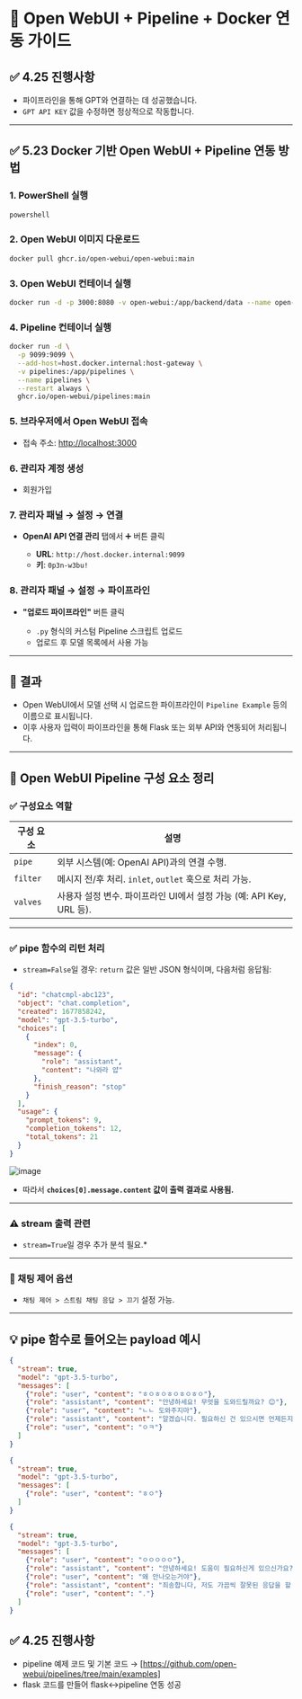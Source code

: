 # 🧠 Open WebUI + Pipeline + Docker 연동 가이드

## ✅ 4.25 진행사항

* 파이프라인을 통해 GPT와 연결하는 데 성공했습니다.
* `GPT API KEY` 값을 수정하면 정상적으로 작동합니다.

---

## ✅ 5.23 Docker 기반 Open WebUI + Pipeline 연동 방법

### 1. PowerShell 실행

```bash
powershell
```

### 2. Open WebUI 이미지 다운로드

```bash
docker pull ghcr.io/open-webui/open-webui:main
```

### 3. Open WebUI 컨테이너 실행

```bash
docker run -d -p 3000:8080 -v open-webui:/app/backend/data --name open-webui ghcr.io/open-webui/open-webui:main
```

### 4. Pipeline 컨테이너 실행

```bash
docker run -d \
  -p 9099:9099 \
  --add-host=host.docker.internal:host-gateway \
  -v pipelines:/app/pipelines \
  --name pipelines \
  --restart always \
  ghcr.io/open-webui/pipelines:main
```

### 5. 브라우저에서 Open WebUI 접속

* 접속 주소: [http://localhost:3000](http://localhost:3000)

### 6. 관리자 계정 생성

* 회원가입

### 7. 관리자 패널 → 설정 → 연결

* **OpenAI API 연결 관리** 탭에서 ➕ 버튼 클릭

  * **URL**: `http://host.docker.internal:9099`
  * **키**: `0p3n-w3bu!`

### 8. 관리자 패널 → 설정 → 파이프라인

* **"업로드 파이프라인"** 버튼 클릭

  * `.py` 형식의 커스텀 Pipeline 스크립트 업로드
  * 업로드 후 모델 목록에서 사용 가능

---

## 🔁 결과

* Open WebUI에서 모델 선택 시 업로드한 파이프라인이 `Pipeline Example` 등의 이름으로 표시됩니다.
* 이후 사용자 입력이 파이프라인을 통해 Flask 또는 외부 API와 연동되어 처리됩니다.

---

## 🔧 Open WebUI Pipeline 구성 요소 정리

### ✅ 구성요소 역할

| 구성 요소    | 설명                                               |
| -------- | ------------------------------------------------ |
| `pipe`   | 외부 시스템(예: OpenAI API)과의 연결 수행.                   |
| `filter` | 메시지 전/후 처리. `inlet`, `outlet` 훅으로 처리 가능.         |
| `valves` | 사용자 설정 변수. 파이프라인 UI에서 설정 가능 (예: API Key, URL 등). |

---

### ✅ pipe 함수의 리턴 처리

* `stream=False`일 경우:
  `return` 값은 일반 JSON 형식이며, 다음처럼 응답됨:

```json
{
  "id": "chatcmpl-abc123",
  "object": "chat.completion",
  "created": 1677858242,
  "model": "gpt-3.5-turbo",
  "choices": [
    {
      "index": 0,
      "message": {
        "role": "assistant",
        "content": "나와라 얍"
      },
      "finish_reason": "stop"
    }
  ],
  "usage": {
    "prompt_tokens": 9,
    "completion_tokens": 12,
    "total_tokens": 21
  }
}
```
![image](https://github.com/user-attachments/assets/1f0114bd-5a07-4da7-bd00-6e41a1de511c)

* 따라서 **`choices[0].message.content` 값이 출력 결과로 사용됨.**

---

### ⚠️ stream 출력 관련

* `stream=True`일 경우 추가 분석 필요.*

---

### 💬 채팅 제어 옵션

* `채팅 제어 > 스트림 채팅 응답 > 끄기` 설정 가능.

---

## 💡 pipe 함수로 들어오는 payload 예시

```json
{
  "stream": true,
  "model": "gpt-3.5-turbo",
  "messages": [
    {"role": "user", "content": "ㅎㅇㅎㅇㅎㅇㅎㅇㅎㅇ"},
    {"role": "assistant", "content": "안녕하세요! 무엇을 도와드릴까요? 😊"},
    {"role": "user", "content": "ㄴㄴ 도와주지마"},
    {"role": "assistant", "content": "알겠습니다. 필요하신 건 있으시면 언제든지 말씀해주세요! 😊"},
    {"role": "user", "content": "ㅇㅋ"}
  ]
}
```

```json
{
  "stream": true,
  "model": "gpt-3.5-turbo",
  "messages": [
    {"role": "user", "content": "ㅎㅇ"}
  ]
}
```

```json
{
  "stream": true,
  "model": "gpt-3.5-turbo",
  "messages": [
    {"role": "user", "content": "ㅇㅇㅇㅇㅇ"},
    {"role": "assistant", "content": "안녕하세요! 도움이 필요하신게 있으신가요? 부담없이 물어보세요."},
    {"role": "user", "content": "왜 안나오는거야"},
    {"role": "assistant", "content": "죄송합니다, 저도 가끔씩 잘못된 응답을 할 수 있어요. 무엇을 도와드릴까요? 부연 설명을 해 주시면 더 도와드릴 수 있을 것 같아요."},
    {"role": "user", "content": "."}
  ]
}
```
## ✅ 4.25 진행사항
* pipeline 예제 코드 및 기본 코드 → [https://github.com/open-webui/pipelines/tree/main/examples]
* flask 코드를 만들어 flask↔pipeline 연동 성공


